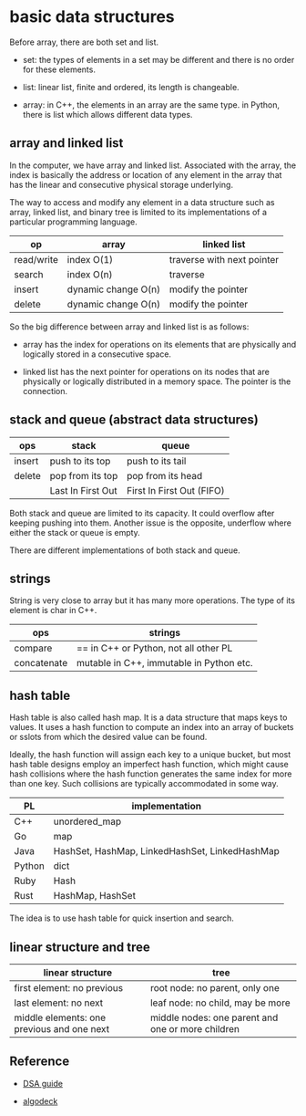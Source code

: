 # basic data structures

Before array, there are both set and list.

* set: the types of elements in a set may be different and there is no order for these elements.

* list: linear list, finite and ordered, its length is changeable.

* array: in C++, the elements in an array are the same type. in Python, there is list which allows different data types.

## array and linked list

In the computer, we have array and linked list. Associated with the array, the index is basically the address or location of any element in the array that has the linear and consecutive physical storage underlying.

The way to access and modify any element in a data structure such as array, linked list, and binary tree is limited to its implementations of a particular programming language.

| op | array | linked list |
| -- | ----- | ----------- |
| read/write | index O(1) | traverse with next pointer |
| search | index O(n) |  traverse |
| insert | dynamic change O(n) | modify the pointer |
| delete | dynamic change O(n) | modify the pointer |

So the big difference between array and linked list is as follows:

* array has the index for operations on its elements that are physically and logically stored in a consecutive space.

* linked list has the next pointer for operations on its nodes that are physically or logically distributed in a memory space. The pointer is the connection.

## stack and queue (abstract data structures)

| ops | stack | queue |
| --- | ----- | ----- |
| insert | push to its top | push to its tail |
| delete | pop from its top | pop from its head |
| | Last In First Out | First In First Out (FIFO) |

Both stack and queue are limited to its capacity. It could overflow after keeping pushing into them. Another issue is the opposite, underflow where either the stack or queue is empty.

There are different implementations of both stack and queue.

## strings

String is very close to array but it has many more operations. The type of its element is char in C++.

| ops | strings |
| --- | ------- |
| compare | == in C++ or Python, not all other PL |
| concatenate |  mutable in C++, immutable in Python etc. |

## hash table

Hash table is also called hash map. It is a data structure that maps keys to values. It uses a hash function to compute an index into an array of buckets or sslots from which the desired value can be found.

Ideally, the hash function will assign each key to a unique bucket, but most hash table designs employ an imperfect hash function, which might cause hash collisions where the hash function generates the same index for more than one key. Such collisions are typically accommodated in some way.

| PL | implementation |
| -- | -------------- |
| C++ | unordered_map |
| Go | map |
| Java | HashSet, HashMap, LinkedHashSet, LinkedHashMap |
| Python | dict |
| Ruby | Hash |
| Rust | HashMap, HashSet |

The idea is to use hash table for quick insertion and search.

## linear structure and tree

| linear structure | tree |
| ---------------- | ---- |
| first element: no previous | root node: no parent, only one |
| last element: no next | leaf node: no child, may be more |
| middle elements: one previous and one next | middle nodes: one parent and one or more children |

## Reference

* [DSA guide](https://tsejx.github.io/data-structure-and-algorithms-guidebook/)

* [algodeck](https://github.com/teivah/algodeck/)

